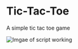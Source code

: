 # Tic-Tac-Toe
A simple tic tac toe game

![Imgae of script working](https://media.discordapp.net/attachments/404917459938705408/763720566968156210/unknown.png)
